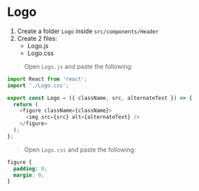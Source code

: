 # Logo

1. Create a folder `Logo` inside `src/components/Header`
2. Create 2 files:
   - Logo.js
   - Logo.css

> Open `Logo.js` and paste the following:

```js
import React from 'react';
import './Logo.css';

export const Logo = ({ className, src, alternateText }) => {
  return (
    <figure className={className}>
      <img src={src} alt={alternateText} />
    </figure>
  );
};
```

> Open `Logo.css` and paste the following:

```css
figure {
  padding: 0;
  margin: 0;
}
```
